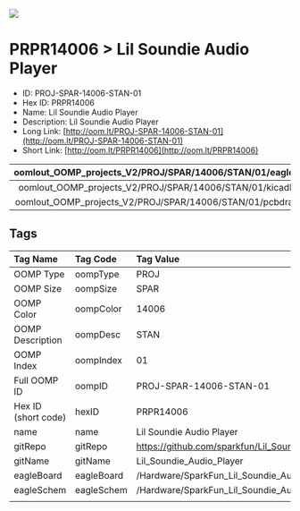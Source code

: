 


  
![][im]
# PRPR14006 > Lil Soundie Audio Player

- ID: PROJ-SPAR-14006-STAN-01
- Hex ID: PRPR14006
- Name: Lil Soundie Audio Player
- Description: Lil Soundie Audio Player
- Long Link: [http://oom.lt/PROJ-SPAR-14006-STAN-01](http://oom.lt/PROJ-SPAR-14006-STAN-01)
- Short Link: [http://oom.lt/PRPR14006](http://oom.lt/PRPR14006)
  

|oomlout_OOMP_projects_V2/PROJ/SPAR/14006/STAN/01/eagleImage.png|oomlout_OOMP_projects_V2/PROJ/SPAR/14006/STAN/01/eagleSchemImage.png|oomlout_OOMP_projects_V2/PROJ/SPAR/14006/STAN/01/kicadPcb3dFront.png|oomlout_OOMP_projects_V2/PROJ/SPAR/14006/STAN/01/kicadPcb3dBack.png|
| :---: | :---: | :---: | :---: |
|oomlout_OOMP_projects_V2/PROJ/SPAR/14006/STAN/01/kicadPcb3d.png|oomlout_OOMP_projects_V2/PROJ/SPAR/14006/STAN/01/bomBack.png|oomlout_OOMP_projects_V2/PROJ/SPAR/14006/STAN/01/bomFront.png|oomlout_OOMP_projects_V2/PROJ/SPAR/14006/STAN/01/pcbdraw.svg|
|oomlout_OOMP_projects_V2/PROJ/SPAR/14006/STAN/01/pcbdrawBack.svg||||

## Tags
  

|Tag Name|Tag Code|Tag Value|
| :--- | :--- | :--- |
|OOMP Type|oompType|PROJ|
|OOMP Size|oompSize|SPAR|
|OOMP Color|oompColor|14006|
|OOMP Description|oompDesc|STAN|
|OOMP Index|oompIndex|01|
|Full OOMP ID|oompID|PROJ-SPAR-14006-STAN-01|
|Hex ID (short code)|hexID|PRPR14006|
|name|name|Lil Soundie Audio Player|
|gitRepo|gitRepo|https://github.com/sparkfun/Lil_Soundie_Audio_Player|
|gitName|gitName|Lil_Soundie_Audio_Player|
|eagleBoard|eagleBoard|/Hardware/SparkFun_Lil_Soundie_Audio_Player.brd|
|eagleSchem|eagleSchem|/Hardware/SparkFun_Lil_Soundie_Audio_Player.sch|
||||



[im]: PROJ/SPAR/14006/STAN/01/kicadPcb3d_450.png
